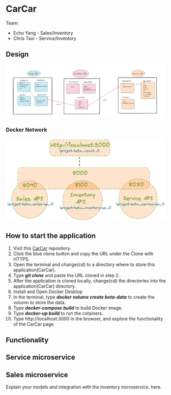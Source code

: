 # **CarCar**

Team:

* Echo Yang - Sales/Inventory
* Chris Tsoi - Service/Inventory

## **Design**

![Image of model design](/design.png "Design")

### Docker Network 
![Image of docker network](/dockerNetwork.png "Docker network")

## **How to start the application**

1. Visit this [CarCar](https://gitlab.com/christstststs/project-beta) repository.
2. Click the blue clone button and copy the URL under the Clone with HTTPS.
3. Open the terminal and change(cd) to a directory where to store this application(CarCar).
4. Type ***git clone*** and paste the URL cloned in step 2.
5. After the application is cloned locally, change(cd) the directories into the application(CarCar) directory.
6. Install and Open Docker Desktop
7. In the terminal, type ***docker volume create beta-data*** to create the volumn to store the data.
8. Type ***docker-compose build*** to build Docker image.
9. Type ***docker-up build*** to run the cotainers.
10. Type http://localhost:3000 in the browser, and explore the functionality of the CarCar page.

## **Functionality**


## **Service microservice**


## **Sales microservice**

Explain your models and integration with the inventory
microservice, here.

